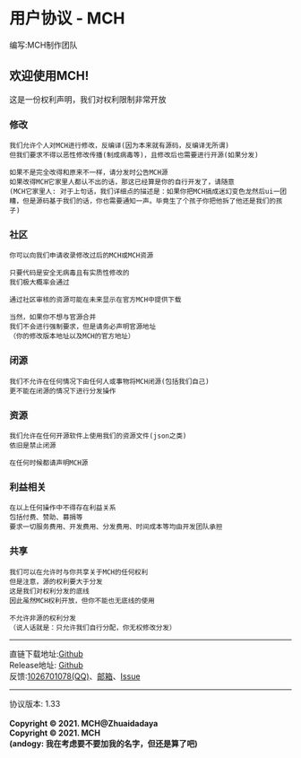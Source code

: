 # 用户协议 - MCH
编写:MCH制作团队<br>

## 欢迎使用MCH!
这是一份权利声明，我们对权利限制非常开放

### 修改
```
我们允许个人对MCH进行修改，反编译(因为本来就有源码，反编译无所谓)
但我们要求不得以恶性修改传播(制成病毒等)，且修改后也需要进行开源(如果分发)

如果不是完全改得和原来不一样，请分发时公告MCH源
如果改得MCH它家里人都认不出的话，那这已经算是你的自行开发了，请随意
(MCH它家里人: 对于上句话，我们详细点的描述是：如果你把MCH搞成迷幻变色龙然后ui一团糟，但是源码基于我们的话，你也需要通知一声。毕竟生了个孩子你把他拆了他还是我们的孩子)
```

### 社区
```
你可以向我们申请收录修改过后的MCH或MCH资源

只要代码是安全无病毒且有实质性修改的
我们极大概率会通过

通过社区审核的资源可能在未来显示在官方MCH中提供下载

当然，如果你不想与官源合并
我们不会进行强制要求，但是请务必声明官源地址
（你的修改版本地址以及MCH的官方地址）
```

### 闭源
```
我们不允许在任何情况下由任何人或事物将MCH闭源(包括我们自己)
更不能在闭源的情况下进行分发操作
```

### 资源
```
我们允许在任何开源软件上使用我们的资源文件(json之类)
依旧是禁止闭源

在任何时候都请声明MCH源
```

### 利益相关
```
在以上任何操作中不得存在利益关系
包括付费、赞助、募捐等
要求一切服务费用、开发费用、分发费用、时间成本等均由开发团队承担
```

### 共享
```
我们可以在允许时与你共享关于MCH的任何权利
但是注意，源的权利要大于分发
这是我们对权利分发的底线
因此虽然MCH权利开放，但你不能也无底线的使用

不允许非源的权利分发
（说人话就是：只允许我们自行分配，你无权修改分发）
```

<hr>

直链下载地址:[Github](https://raw.githubusercontent.com/andogy/MCH/main/Public/MCH.jar)<br>
Release地址: [Github](https://github.com/zhuaidadaya/MCH/releases)<br>
反馈:[1026701078(QQ)](https://jq.qq.com/?_wv=1027&amp;k=xBFSpkKr)、[邮箱](mailto:1501917367@qq.com)、[Issue](https://github.com/zhuaidadaya/MCH/issues)
<hr>
协议版本: 1.33<br>
<br>
<b>
Copyright © 2021. MCH@Zhuaidadaya<br>
Copyright © 2021. MCH<br>
(andogy: 我在考虑要不要加我的名字，但还是算了吧)
</b>
